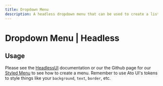 ```yaml
---
title: Dropdown Menu
description: A headless dropdown menu that can be used to create a list of actions availble through clicking a button.
---
```


# Dropdown Menu | Headless

## Usage

Please see the [HeadlessUI](https://captaincodeman.github.io/svelte-headlessui/menu/) documentation or our the Github page for our [Styled Menu](https://github.com/bennymi/ato-ui/blob/main/src/lib/components/dropdown-menu/DropMenu.svelte) to see how to create a menu. Remember to use Ato UI's tokens to style things like your `background`, `text`, `border`, etc.

